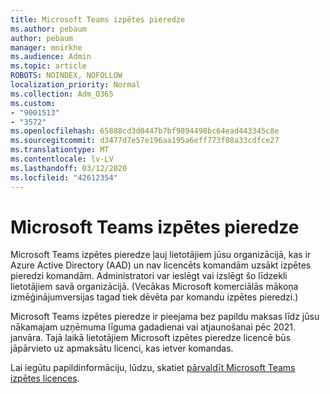 ```yaml
---
title: Microsoft Teams izpētes pieredze
ms.author: pebaum
author: pebaum
manager: mnirkhe
ms.audience: Admin
ms.topic: article
ROBOTS: NOINDEX, NOFOLLOW
localization_priority: Normal
ms.collection: Adm_O365
ms.custom:
- "9001513"
- "3572"
ms.openlocfilehash: 65888cd3d0447b7bf9894498bc64ead443345c8e
ms.sourcegitcommit: d3477d7e57e196aa195a6eff773f08a33cdfce27
ms.translationtype: MT
ms.contentlocale: lv-LV
ms.lasthandoff: 03/12/2020
ms.locfileid: "42612354"
---
```

# <a name="microsoft-teams-exploratory-experience"></a>Microsoft Teams izpētes pieredze

Microsoft Teams izpētes pieredze ļauj lietotājiem jūsu organizācijā, kas ir Azure Active Directory (AAD) un nav licencēts komandām uzsākt izpētes pieredzi komandām. Administratori var ieslēgt vai izslēgt šo līdzekli lietotājiem savā organizācijā. (Vecākas Microsoft komerciālās mākoņa izmēģinājumversijas tagad tiek dēvēta par komandu izpētes pieredzi.)

Microsoft Teams izpētes pieredze ir pieejama bez papildu maksas līdz jūsu nākamajam uzņēmuma līguma gadadienai vai atjaunošanai pēc 2021. janvāra. Tajā laikā lietotājiem Microsoft izpētes pieredze licencē būs jāpārvieto uz apmaksātu licenci, kas ietver komandas.

Lai iegūtu papildinformāciju, lūdzu, skatiet [pārvaldīt Microsoft Teams izpētes licences](https://docs.microsoft.com/microsoftteams/teams-exploratory/).
